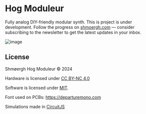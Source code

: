 # Hog Moduleur

Fully analog DIY-friendly modular synth. This is project is under development. Follow the progress on [shmoergh.com](https://www.shmoergh.com/hog-moduleur/) — consider subscribing to the newsletter to get the latest updates in your inbox.

![image](https://github.com/user-attachments/assets/776c0790-6a1d-4400-9554-031cb7f48dc3)


## License

Shmøergh Hog Moduleur © 2024

Hardware is licensed under [CC BY-NC 4.0](https://creativecommons.org/licenses/by-nc/4.0/)

Software is licensed under [MIT](https://opensource.org/license/mit).

Font used on PCBs: https://departuremono.com

Simulations made in [CircuitJS](https://www.falstad.com/circuit/circuitjs.html)
